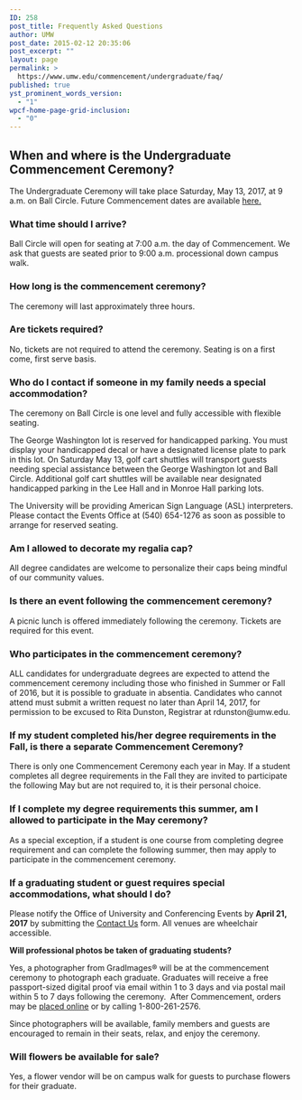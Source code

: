 ```yaml
---
ID: 258
post_title: Frequently Asked Questions
author: UMW
post_date: 2015-02-12 20:35:06
post_excerpt: ""
layout: page
permalink: >
  https://www.umw.edu/commencement/undergraduate/faq/
published: true
yst_prominent_words_version:
  - "1"
wpcf-home-page-grid-inclusion:
  - "0"
---
```

<h2>When and where is the Undergraduate Commencement Ceremony?</h2>
The Undergraduate Ceremony will take place Saturday, May 13, 2017, at 9 a.m. on Ball Circle. Future Commencement dates are available <a href="https://www.umw.edu/commencement/2017/02/22/future-commencement-dates/">here.</a>
<h3>What time should I arrive?</h3>
Ball Circle will open for seating at 7:00 a.m. the day of Commencement. We ask that guests are seated prior to 9:00 a.m. processional down campus walk.
<h3>How long is the commencement ceremony?</h3>
The ceremony will last approximately three hours.
<h3>Are tickets required?</h3>
No, tickets are not required to attend the ceremony. Seating is on a first come, first serve basis.
<h3>Who do I contact if someone in my family needs a special accommodation?</h3>
The ceremony on Ball Circle is one level and fully accessible with flexible seating.

The George Washington lot is reserved for handicapped parking. You must display your handicapped decal or have a designated license plate to park in this lot. On Saturday May 13, golf cart shuttles will transport guests needing special assistance between the George Washington lot and Ball Circle. Additional golf cart shuttles will be available near designated handicapped parking in the Lee Hall and in Monroe Hall parking lots.

The University will be providing American Sign Language (ASL) interpreters. Please contact the Events Office at (540) 654-1276 as soon as possible to arrange for reserved seating.
<h3>Am I allowed to decorate my regalia cap?</h3>
All degree candidates are welcome to personalize their caps being mindful of our community values.
<h3>Is there an event following the commencement ceremony?</h3>
A picnic lunch is offered immediately following the ceremony. Tickets are required for this event.
<h3>Who participates in the commencement ceremony?</h3>
ALL candidates for undergraduate degrees are expected to attend the commencement ceremony including those who finished in Summer or Fall of 2016, but it is possible to graduate in absentia. Candidates who cannot attend must submit a written request no later than April 14, 2017, for permission to be excused to Rita Dunston, Registrar at rdunston@umw.edu.
<h3>If my student completed his/her degree requirements in the Fall, is there a separate Commencement Ceremony?</h3>
There is only one Commencement Ceremony each year in May. If a student completes all degree requirements in the Fall they are invited to participate the following May but are not required to, it is their personal choice.
<h3>If I complete my degree requirements this summer, am I allowed to participate in the May ceremony?</h3>
As a special exception, if a student is one course from completing degree requirement and can complete the following summer, then may apply to participate in the commencement ceremony.
<h3>If a graduating student or guest requires special accommodations, what should I do?</h3>
Please notify the Office of University and Conferencing Events by <strong>April 21, 2017</strong> by submitting the <a href="http://www.umw.edu/commencement/contact-us/">Contact Us</a> form. All venues are wheelchair accessible.

<strong>Will professional photos be taken of graduating students?</strong>

Yes, a photographer from GradImages® will be at the commencement ceremony to photograph each graduate. Graduates will receive a free passport-sized digital proof via email within 1 to 3 days and via postal mail within 5 to 7 days following the ceremony.  After Commencement, orders may be <a href="http://www.gradimages.com">placed online</a> or by calling 1-800-261-2576.

Since photographers will be available, family members and guests are encouraged to remain in their seats, relax, and enjoy the ceremony.
<h3>Will flowers be available for sale?</h3>
Yes, a flower vendor will be on campus walk for guests to purchase flowers for their graduate.